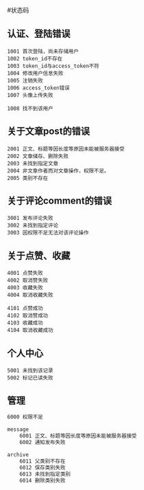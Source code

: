 #状态码

## 认证、登陆错误
```angular2html
1001 首次登陆，尚未存储用户
1002 token_id不存在
1003 token_id与access_token不符
1004 修改用户信息失败
1005 注销失败
1006 access_token错误
1007 头像上传失败

1008 找不到该用户
```

## 关于文章post的错误
```angular2html
2001 正文、标题等因长度等原因未能被服务器接受
2002 文章储存、删除失败
2003 未找到指定文章
2004 非文章作者而对文章操作，权限不足。
2005 类别不存在
```

## 关于评论comment的错误
```angular2html
3001 发布评论失败
3002 未找到指定评论
3003 因权限不足无法对该评论操作
```

## 关于点赞、收藏
```angular2html
4001 点赞失败
4002 取消赞失败
4003 收藏失败
4004 取消收藏失败

4101 点赞成功
4102 取消赞成功
4103 收藏成功
4104 取消收藏成功
```

## 个人中心
```angular2html
5001 未找到该记录
5002 标记已读失败
```

## 管理
```html
6000 权限不足

message
    6001 正文、标题等因长度等原因未能被服务器接受
    6002 通知发布失败
    
archive
    6011 父类别不存在
    6012 保存类别失败
    6013 未找到指定类别
    6014 删除类别失败 
```